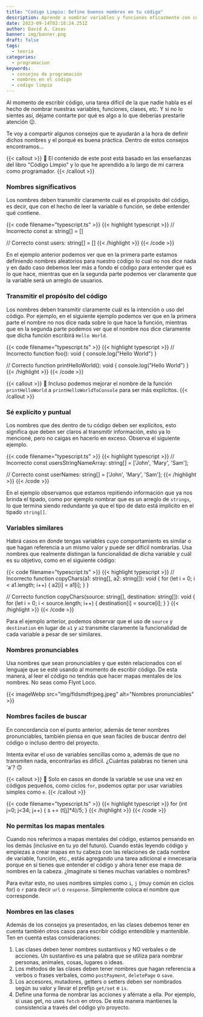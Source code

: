```yaml
---
title: "Código Limpio: Define buenos nombres en tu código"
description: Aprende a nombrar variables y funciones eficazmente con consejos de 'Código Limpio'. Mejora la legibilidad y mantenimiento de tu código.
date: 2023-09-14T02:18:24.251Z
author: David A. Casas
banner: img/banner.png
draft: false
tags:
  - teoria
categories:
  - programacion
keywords:
  - consejos de programación
  - nombres en el código
  - código limpio
---
```


Al momento de escribir código, una tarea difícil de la que nadie habla es el hecho de nombrar nuestras variables, funciones, clases, etc. Y si no lo sientes así, déjame contarte por qué es algo a lo que deberías prestarle atención 😉.

Te voy a compartir algunos consejos que te ayudarán a la hora de definir dichos nombres y el porqué es buena práctica. Dentro de estos consejos encontramos...

{{< callout >}}
🚀 El contenido de este post está basado en las enseñanzas del libro "Código Limpio" y lo que he aprendido a lo largo de mi carrera como programador.
{{< /callout >}}

### Nombres significativos

Los nombres deben transmitir claramente cuál es el propósito del código, es decir, que con el hecho de leer la variable o función, se debe entender qué contiene.

{{< code filename="typescript.ts" >}}
{{< highlight typescript >}}
// Incorrecto
const a: string[] = []

// Correcto
const users: string[] = []
{{< /highlight >}}
{{< /code >}}

En el ejemplo anterior podemos ver que en la primera parte estamos definiendo nombres aleatorios para nuestro código lo cual no nos dice nada y en dado caso debemos leer más a fondo el código para entender qué es lo que hace, mientras que en la segunda parte podemos ver claramente que la variable será un arreglo de usuarios.

### Transmitir el propósito del código

Los nombres deben transmitir claramente cuál es la intención o uso del código. Por ejemplo, en el siguiente ejemplo podemos ver que en la primera parte el nombre no nos dice nada sobre lo que hace la función, mientras que en la segunda parte podemos ver que el nombre nos dice claramente que dicha función escribirá `Hello World`.

{{< code filename="typescript.ts" >}}
{{< highlight typescript >}}
// Incorrecto
function foo(): void {
    console.log("Hello World")
}

// Correcto
function printHelloWorld(): void {
    console.log("Hello World")
}
{{< /highlight >}}
{{< /code >}}

{{< callout >}}
🚀 Incluso podemos mejorar el nombre de la función `printHelloWorld` a `printHelloWorldToConsole` para ser más explícitos.
{{< /callout >}}

### Sé explícito y puntual

Los nombres que des dentro de tu código deben ser explícitos, esto significa que deben ser claros al transmitir información, esto ya lo mencioné, pero no caigas en hacerlo en exceso. Observa el siguiente ejemplo.

{{< code filename="typescript.ts" >}}
{{< highlight typescript >}}
// Incorrecto
const usersStringNameArray: string[] = ['John', 'Mary', 'Sam'];

// Correcto
const userNames: string[] = ['John', 'Mary', 'Sam'];
{{< /highlight >}}
{{< /code >}}

En el ejemplo observamos que estamos repitiendo información que ya nos brinda el tipado, como por ejemplo nombrar que es un arreglo de `strings`, lo que termina siendo redundante ya que el tipo de dato está implícito en el tipado `string[]`.

### Variables similares

Habrá casos en donde tengas variables cuyo comportamiento es similar o que hagan referencia a un mismo valor y puede ser difícil nombrarlas. Usa nombres que realmente distingan la funcionalidad de dicha variable y cuál es su objetivo, como en el siguiente código:

{{< code filename="typescript.ts" >}}
{{< highlight typescript >}}
// Incorrecto
function copyChars(a1: string[], a2: string[]): void {
  for (let i = 0; i < a1.length; i++) {
    a2[i] = a1[i];
  }
}

// Correcto
function copyChars(source: string[], destination: string[]): void {
  for (let i = 0; i < source.length; i++) {
    destination[i] = source[i];
  }
}
{{< /highlight >}}
{{< /code >}}

Para el ejemplo anterior, podemos observar que el uso de `source` y `destination` en lugar de `a1` y `a2` transmite claramente la funcionalidad de cada variable a pesar de ser similares.

### Nombres pronunciables

Usa nombres que sean pronunciables y que estén relacionados con el lenguaje que se esté usando al momento de escribir código. De esta manera, al leer el código no tendrás que hacer mapas mentales de los nombres. No seas como Flynt Loco.

{{< imageWebp src="img/fldsmdfrjpeg.jpeg" alt="Nombres pronunciables" >}}

### Nombres faciles de buscar

En concordancia con el punto anterior, además de tener nombres pronunciables, también piensa en que sean fáciles de buscar dentro del código o incluso dentro del proyecto.

Intenta evitar el uso de variables sencillas como a, además de que no transmiten nada, encontrarlas es difícil. ¿Cuántas palabras no tienen una 'a'? 🙃

{{< callout >}}
🚀 Solo en casos en donde la variable se use una vez en códigos pequeños, como ciclos `for`, podemos optar por usar variables simples como `e`.
{{< /callout >}}

{{< code filename="typescript.ts" >}}
{{< highlight typescript >}}
for (int j=0; j<34; j++) {
    s += (t[j]*4)/5;
}
{{< /highlight >}}
{{< /code >}}

### No permitas los mapas mentales

Cuando nos referimos a mapas mentales del código, estamos pensando en los demás (inclusive en tu yo del futuro). Cuando estás leyendo código y empiezas a crear mapas en tu cabeza con las relaciones de cada nombre de variable, función, etc., estás agregando una tarea adicional e innecesaria porque en sí tienes que entender el código y ahora tener ese mapa de nombres en la cabeza. ¿Imagínate si tienes muchas variables o nombres?

Para evitar esto, no uses nombres simples como `i`, `j` (muy común en ciclos for) o `r` para decir `url` o `response`. Simplemente coloca el nombre que corresponde.

### Nombres en las clases

Además de los consejos ya presentados, en las clases debemos tener en cuenta también otros casos para escribir código entendible y mantenible. Ten en cuenta estas consideraciones:

1. Las clases deben tener nombres sustantivos y NO verbales o de acciones. Un sustantivo es una palabra que se utiliza para nombrar personas, animales, cosas, lugares o ideas.
2. Los métodos de las clases deben tener nombres que hagan referencia a verbos o frases verbales, como `postPayment`, `deletePage` o `save`.
3. Los accesores, mutadores, getters o setters deben ser nombrados según su valor y llevar el prefijo `get/set` e `is`.
4. Define una forma de nombrar las acciones y aférrate a ella. Por ejemplo, si usas get, no uses `fetch` en otros. De esta manera mantienes la consistencia a través del código y/o proyecto.
